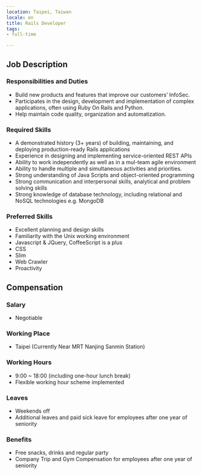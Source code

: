 ```yaml
---
location: Taipei, Taiwan
locale: en
title: Rails Developer
tags:
- full-time

---
```

## Job Description

### Responsibilities and Duties

* Build new products and features that improve our customers’ InfoSec.
* Participates in the design, development and implementation of complex applications, often using Ruby On Rails and Python.
* Help maintain code quality, organization and automatization.

### Required Skills

* A demonstrated history (3+ years) of building, maintaining, and deploying production-ready Rails applications
* Experience in designing and implementing service-oriented REST APIs
* Ability to work independently as well as in a mul-team agile environment
* Ability to handle multiple and simultaneous activities and priorities.
* Strong understanding of Java Scripts and object-oriented programming
* Strong communication and interpersonal skills, analytical and problem solving skills
* Strong knowledge of database technology, including relational and NoSQL technologies e.g. MongoDB

### Preferred Skills

* Excellent planning and design skills
* Familiarity with the Unix working environment
* Javascript & JQuery, CoffeeScript is a plus
* CSS
* Slim
* Web Crawler
* Proactivity

## Compensation

### Salary
* Negotiable

### Working Place
* Taipei (Currently Near MRT Nanjing Sanmin Station)

### Working Hours
* 9:00 ~ 18:00 (including one-hour lunch break)
* Flexible working hour scheme implemented

### Leaves
* Weekends off
* Additional leaves and paid sick leave for employees after one year of seniority

### Benefits
* Free snacks, drinks and regular party
* Company Trip and Gym Compensation for employees after one year of seniority